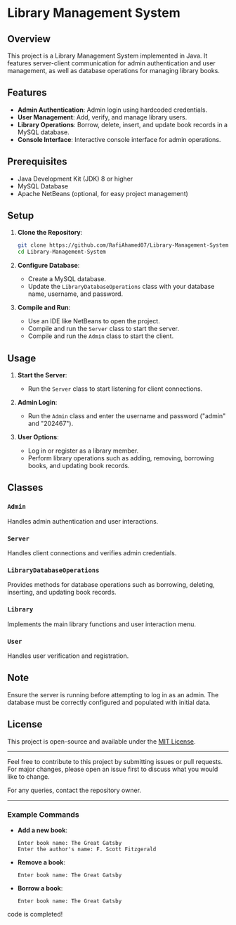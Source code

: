 # Library Management System

## Overview

This project is a Library Management System implemented in Java. It features server-client communication for admin authentication and user management, as well as database operations for managing library books.

## Features

- **Admin Authentication**: Admin login using hardcoded credentials.
- **User Management**: Add, verify, and manage library users.
- **Library Operations**: Borrow, delete, insert, and update book records in a MySQL database.
- **Console Interface**: Interactive console interface for admin operations.

## Prerequisites

- Java Development Kit (JDK) 8 or higher
- MySQL Database
- Apache NetBeans (optional, for easy project management)

## Setup

1. **Clone the Repository**:
    ```bash
    git clone https://github.com/RafiAhamed07/Library-Management-System.git
    cd Library-Management-System
    ```

2. **Configure Database**:
   - Create a MySQL database.
   - Update the `LibraryDatabaseOperations` class with your database name, username, and password.

3. **Compile and Run**:
   - Use an IDE like NetBeans to open the project.
   - Compile and run the `Server` class to start the server.
   - Compile and run the `Admin` class to start the client.

## Usage

1. **Start the Server**:
   - Run the `Server` class to start listening for client connections.

2. **Admin Login**:
   - Run the `Admin` class and enter the username and password ("admin" and "202467").

3. **User Options**:
   - Log in or register as a library member.
   - Perform library operations such as adding, removing, borrowing books, and updating book records.

## Classes

### `Admin`
Handles admin authentication and user interactions.

### `Server`
Handles client connections and verifies admin credentials.

### `LibraryDatabaseOperations`
Provides methods for database operations such as borrowing, deleting, inserting, and updating book records.

### `Library`
Implements the main library functions and user interaction menu.

### `User`
Handles user verification and registration.

## Note

Ensure the server is running before attempting to log in as an admin. The database must be correctly configured and populated with initial data.

## License

This project is open-source and available under the [MIT License](LICENSE).

---

Feel free to contribute to this project by submitting issues or pull requests. For major changes, please open an issue first to discuss what you would like to change.

For any queries, contact the repository owner.

---

### Example Commands

- **Add a new book**:
  ```
  Enter book name: The Great Gatsby
  Enter the author's name: F. Scott Fitzgerald
  ```

- **Remove a book**:
  ```
  Enter book name: The Great Gatsby
  ```

- **Borrow a book**:
  ```
  Enter book name: The Great Gatsby
  ```

code is completed!
